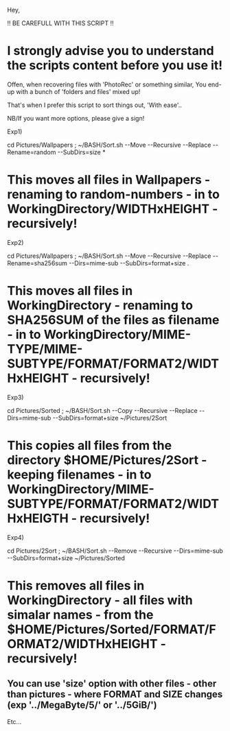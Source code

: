 Hey,

!! BE CAREFULL WITH THIS SCRIPT !!
# I strongly advise you to understand the scripts content before you use it!

Offen, when recovering files with 'PhotoRec' or something similar,
You end-up with a bunch of 'folders and files' mixed up!

That's when I prefer this script to sort things out,
'With ease'..

NB/If you want more options, please give a sign!

Exp1)

cd Pictures/Wallpapers ;
~/BASH/Sort.sh --Move --Recursive --Replace --Rename=random --SubDirs=size *
# This moves all files in Wallpapers - renaming to random-numbers - in to WorkingDirectory/WIDTHxHEIGHT - recursively!

Exp2)

cd Pictures/Wallpapers ;
~/BASH/Sort.sh --Move --Recursive --Replace --Rename=sha256sum --Dirs=mime-sub --SubDirs=format+size .
# This moves all files in WorkingDirectory - renaming to SHA256SUM of the files as filename - in to WorkingDirectory/MIME-TYPE/MIME-SUBTYPE/FORMAT/FORMAT2/WIDTHxHEIGHT - recursively!

Exp3)

cd Pictures/Sorted ;
~/BASH/Sort.sh --Copy --Recursive --Replace --Dirs=mime-sub --SubDirs=format+size ~/Pictures/2Sort
# This copies all files from the directory $HOME/Pictures/2Sort - keeping filenames - in to WorkingDirectory/MIME-SUBTYPE/FORMAT/FORMAT2/WIDTHxHEIGTH - recursively!

Exp4)

cd Pictures/2Sort ;
~/BASH/Sort.sh --Remove --Recursive --Dirs=mime-sub --SubDirs=format+size ~/Pictures/Sorted
# This removes all files in WorkingDirectory - all files with simalar names - from the $HOME/Pictures/Sorted/FORMAT/FORMAT2/WIDTHxHEIGHT - recursively!

## You can use 'size' option with other files - other than pictures - where FORMAT and SIZE changes (exp '../MegaByte/5/' or '../5GiB/')
Etc...

